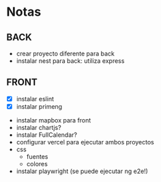 # Notas

## BACK

- crear proyecto diferente para back
- instalar nest para back: utiliza express

## FRONT

- [x] instalar eslint
- [x] instalar primeng
- instalar mapbox para front
- instalar chartjs?
- instalar FullCalendar?
- configurar vercel para ejecutar ambos proyectos
- css
  - fuentes
  - colores
- instalar playwright (se puede ejecutar ng e2e!)
